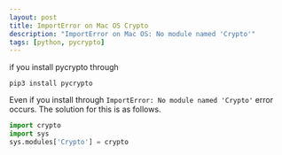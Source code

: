 ```yaml
---
layout: post
title: ImportError on Mac OS Crypto
description: "ImportError on Mac OS: No module named 'Crypto'"
tags: [python, pycrypto]
---
```


if you install pycrypto through

`pip3 install pycrypto`

Even if you install through
`ImportError: No module named 'Crypto'` error occurs.
The solution for this is as follows.

```python
import crypto
import sys
sys.modules['Crypto'] = crypto
```
